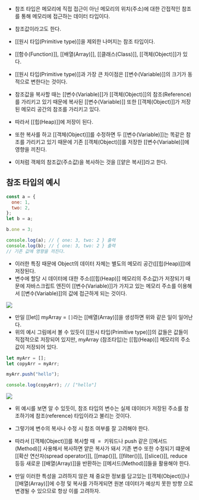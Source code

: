 - 참조 타입은 메모리에 직접 접근이 아닌 메모리의 위치(주소)에 대한 간접적인 참조를 통해 메모리에 접근하는 데이터 타입이다.
- 참조값이라고도 한다.

- [[원시 타입(Primitive type)]]을 제외한 나머지는 참조 타입이다.
- [[함수(Function)]], [[배열(Array)]], [[클래스(Class)]], [[객체(Object)]]가 있다.
- [[원시 타입(Primitive type)]]과 가장 큰 차이점은 [[변수(Variable)]]의 크기가 동적으로 변한다는 것이다. 

- 참조값을 복사할 때는 [[변수(Variable)]]가 [[객체(Object)]]의 참조(Reference)를 가리키고 있기 때문에 복사된 [[변수(Variable)]] 또한 [[객체(Object)]]가 저장된 메모리 공간의 참조를 가리키고 있다.
- 따라서 [[힙(Heap)]]에 저장이 된다.

- 또한 복사를 하고 [[객체(Object)]]를 수정하면 두 [[변수(Variable)]]는 똑같은 참조를 가리키고 있기 때문에 기존 [[객체(Object)]]를 저장한 [[변수(Variable)]]에 영향을 끼친다.
- 이처럼 객체의 참조값(주소값)을 복사하는 것을 [[얕은 복사]]라고 한다.


## 참조 타입의 예시

```js
const a = {
  one: 1,
  two: 2,
};
let b = a;

b.one = 3;

console.log(a); // { one: 3, two: 2 } 출력
console.log(b); // { one: 3, two: 2 } 출력
// 기존 값에 영향을 끼친다.
```

- 이러한 특징 때문에 Object의 데이터 자체는 별도의 메모리 공간([[힙(Heap)]])에 저장된다.
- 변수에 할당 시 데이터에 대한 주소([[힙(Heap)]] 메모리의 주소값)가 저장되기 때문에 자바스크립트 엔진이 [[변수(Variable)]]가 가지고 있는 메모리 주소를 이용해서 [[변수(Variable)]]의 값에 접근하게 되는 것이다.

![](https://velog.velcdn.com/images%2Fnomadhash%2Fpost%2F6576b5c3-a064-4f24-a96f-b287b46c2aab%2F%E1%84%89%E1%85%B3%E1%84%8F%E1%85%B3%E1%84%85%E1%85%B5%E1%86%AB%E1%84%89%E1%85%A3%E1%86%BA%202020-09-16%20%E1%84%8B%E1%85%A9%E1%84%92%E1%85%AE%207.45.04.png)

- 만일 [[let]] myArray = `[]`라는 [[배열(Array)]]을 생성하면 위와 같은 일이 일어난다.
- 위의 예시 그림에서 볼 수 있듯이 [[원시 타입(Primitive type)]]의 값들은 값들이 직접적으로 저장되어 있지만, myArray (참조타입)는 [[힙(Heap)]] 메모리의 주소값이 저장되어 있다.

```jsx
let myArr = [];
let copyArr = myArr;

myArr.push("hello");

console.log(copyArr); // ["hello"]
```

![](https://velog.velcdn.com/images%2Fnomadhash%2Fpost%2Fac894f26-b94a-41f8-990e-8b44c6775d97%2F%E1%84%89%E1%85%B3%E1%84%8F%E1%85%B3%E1%84%85%E1%85%B5%E1%86%AB%E1%84%89%E1%85%A3%E1%86%BA%202020-09-16%20%E1%84%8B%E1%85%A9%E1%84%92%E1%85%AE%207.54.37.png)

- 위 예시를 보면 알 수 있듯이, 참조 타입의 변수는 실제 데이터가 저장된 주소를 참조하기에 참조(reference) 타입이라고 불리는 것이다.

- 그렇기에 변수의 복사나 수정 시 참조 여부를 잘 고려해야 한다.
- 따라서 [[객체(Object)]]를 복사할 때  =  키워드나 push 같은 [[메서드(Method)]] 사용해서 복사하면 얕은 복사가 돼서 기존 변수 또한 수정되기 떄문에 [[확산 연산자(spread operator)]], [[map()]], [[filter()]], [[slice()]], reduce 등등 새로운 [[배열(Array)]]을 반환하는 [[메서드(Method)]]들을 활용해야 한다.

- 만일 이러한 특성을 고려하지 않은 채 중요한 정보를 담고있는 [[객체(Object)]]나 [[배열(Array)]]에 수정 및 복사를 가하게되면 원본 데이터가 예상치 못한 방향 으로 변경될 수 있으므로 항상 이를 고려하자.